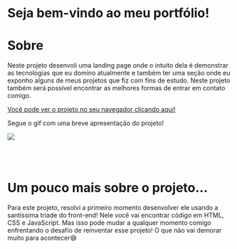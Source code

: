 # Seja bem-vindo ao meu portfólio!

<h1>Sobre</h1>
<p> Neste projeto desenvoli uma landing page onde o intuito dela é demonstrar as tecnologias que eu domino atualmente e também ter uma seção onde eu exponho alguns de meus projetos que fiz com fins de estudo. Neste projeto também será possível encontrar as melhores formas de entrar em contato comigo.</p>
<a href="https://davisilvas.github.io/Landing-Page/">Você pode ver o projeto no seu navegador clicando aqui!</a>
<p>Segue o gif com uma breve apresentação do projeto!</p>
<img src="./assets/images/gifLandingPage.gif">
<br><br><br><br>
<h1>Um pouco mais sobre o projeto...</h1>
<p>Para este projeto, resolvi a primeiro momento desenvolver ele usando a santíssima triade do front-end! Nele você vai encontrar código em HTML, CSS e JavaScript. Mas isso pode mudar a qualquer momento comigo enfrentando o desafio de reinventar esse projeto! O que não vai demorar muito para acontecer😅</p>